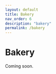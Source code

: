```yaml
---
layout: default
title: Bakery
nav_order: 6
description: "bakery"
permalink: /bakery
---
```


# Bakery
Coming soon.


<!-- The syntax of a function call is specified by the author of the target function. The author specifies a pattern using a pre-/in-/postfix notation. The same pattern can be used by different functions as long as the arguments have different types, i.e. overloading. This syntax mechanism substantiates the sentence-like statements, and allows Bakery to be customized towards domain-specific jargon. -->
